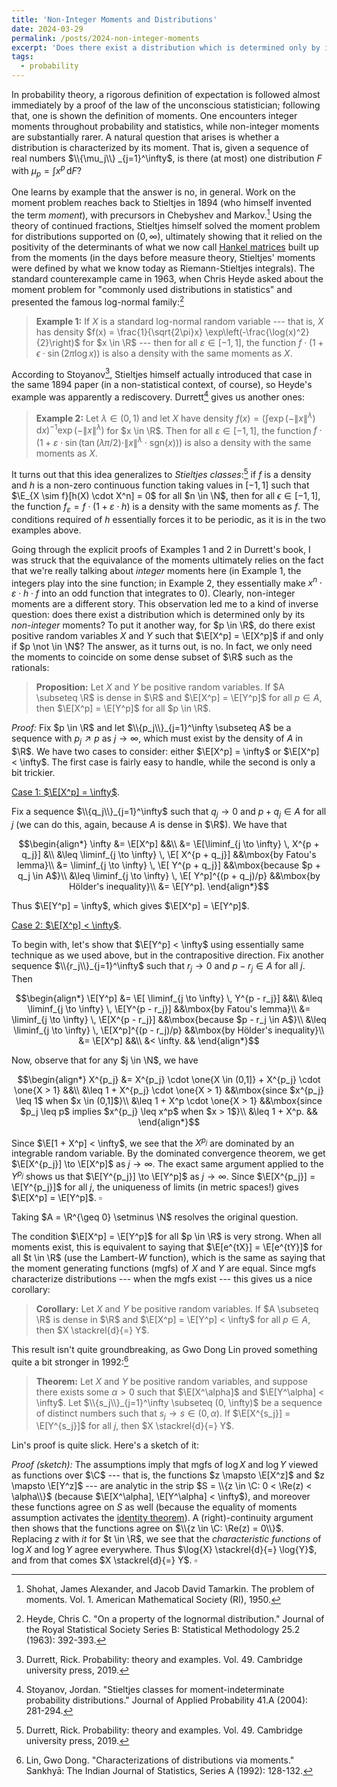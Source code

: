 ```yaml
---
title: 'Non-Integer Moments and Distributions'
date: 2024-03-29
permalink: /posts/2024-non-integer-moments
excerpt: 'Does there exist a distribution which is determined only by its non-integer moments? To put it another way, for $p \geq 0$, do there exist random variables $X$ and $Y$ supported on $(0, \infty)$ such that $\mathbb{E}[X^p] = \mathbb{E}[X^p]$ if and only if $p \not \in \mathbb{N}$?'
tags:
  - probability
---
```

$\newcommand{\N}{\mathbb{N}}$
$\newcommand{\R}{\mathbb{R}}$
$\newcommand{\E}{\mathbb{E}}$
$\newcommand{\C}{\mathbb{C}}$
$\renewcommand{\P}{\mathbb{P}}$
$\newcommand{\one}[1]{\boldsymbol{1}_{#1}}$
In probability theory, a rigorous definition of expectation is followed almost immediately by a proof of the law of the unconscious statistician; following that, one is shown the definition of moments. One encounters integer moments throughout probability and statistics, while non-integer moments are substantially rarer. A natural question that arises is whether a distribution is characterized by its moment. That is, given a sequence of real numbers $\\{\mu_j\\} _{j=1}^\infty$, is there (at most) one distribution $F$ with $\mu_p = \int x^p \, \mathrm{d}F$?

One learns by example that the answer is no, in general. Work on the moment problem reaches back to Stieltjes in 1894 (who himself invented the term <i>moment</i>), with precursors in Chebyshev and Markov.[^1] Using the theory of continued fractions, Stieltjes himself solved the moment problem for distributions supported on $(0, \infty)$, ultimately showing that it relied on the positivity of the determinants of what we now call [Hankel matrices](https://en.wikipedia.org/wiki/Hankel_matrix) built up from the moments (in the days before measure theory, Stieltjes' moments were defined by what we know today as Riemann-Stieltjes integrals). The standard counterexample came in 1963, when Chris Heyde asked about the moment problem for "commonly used distributions in statistics" and presented the famous log-normal family:[^2]

> <b>Example 1:</b> If $X$ is a standard log-normal random variable --- that is, $X$ has density $f(x) = \frac{1}{\sqrt{2\pi}x} \exp\left(-\frac{\log(x)^2}{2}\right)$ for $x \in \R$ --- then for all $\varepsilon \in [-1,1]$, the function $f \cdot (1 + \epsilon \cdot \sin(2\pi \log{x}))$ is also a density with the same moments as $X$.

According to Stoyanov[^3], Stieltjes himself actually introduced that case in the same 1894 paper (in a non-statistical context, of course), so Heyde's example was apparently a rediscovery. Durrett[^4] gives us another ones:

> <b>Example 2:</b> Let $\lambda \in (0,1)$ and let $X$ have density $f(x) = \left(\int \exp(-\|x\|^\lambda) \, \mathrm{d}x \right)^{-1} \exp\left(-\|x\|^{\lambda}\right)$ for $x \in \R$. Then for all $\varepsilon \in [-1,1]$, the function $f \cdot (1 + \varepsilon \cdot \sin( \tan(\lambda \pi /2) \cdot \|x\|^\lambda \cdot \mathrm{sgn}(x)))$ is also a density with the same moments as $X$.

It turns out that this idea generalizes to <i>Stieltjes classes</i>:[^3] if $f$ is a density and $h$ is a non-zero continuous function taking values in $[-1,1]$ such that $\E_{X \sim f}[h(X) \cdot X^n] = 0$ for all $n \in \N$, then for all $\epsilon \in [-1,1]$, the function $f_\varepsilon = f \cdot (1 + \varepsilon \cdot h)$ is a density with the same moments as $f$. The conditions required of $h$ essentially forces it to be periodic, as it is in the two examples above.

Going through the explicit proofs of Examples 1 and 2 in Durrett's book, I was struck that the equivalance of the moments ultimately relies on the fact that we're really talking about <i>integer</i> moments here (in Example 1, the integers play into the sine function; in Example 2, they essentially make $x^n \cdot \varepsilon \cdot h \cdot f$ into an odd function that integrates to $0$). Clearly, non-integer moments are a different story. This observation led me to a kind of inverse question: does there exist a distribution which is determined only by its <i>non-integer</i> moments? To put it another way, for $p \in \R$, do there exist positive random variables $X$ and $Y$ such that $\E[X^p] = \E[X^p]$ if and only if $p \not \in \N$? The answer, as it turns out, is no. In fact, we only need the moments to coincide on some dense subset of $\R$ such as the rationals:

> <b>Proposition:</b> Let $X$ and $Y$ be positive random variables. If $A \subseteq \R$ is dense in $\R$ and $\E[X^p] = \E[Y^p]$ for all $p \in A$, then $\E[X^p] = \E[Y^p]$ for all $p \in \R$.

<i>Proof:</i> Fix $p \in \R$ and let $\\{p_j\\}_{j=1}^\infty \subseteq A$ be a sequence with $p_j \nearrow p$ as $j \to \infty$, which must exist by the density of $A$ in $\R$. We have two cases to consider: either $\E[X^p] = \infty$ or $\E[X^p] < \infty$. The first case is fairly easy to handle, while the second is only a bit trickier.


<u> Case 1: $\E[X^p] = \infty$</u>.

Fix a sequence $\\{q_j\\}_{j=1}^\infty$ such that $q_j \to 0$ and $p + q_j \in A$ for all $j$ (we can do this, again, because $A$ is dense in $\R$). We have that

$$\begin{align*}
\infty &= \E[X^p] &&\\
&= \E[\liminf_{j \to \infty} \, X^{p + q_j}] &\\ 
&\leq \liminf_{j \to \infty} \, \E[ X^{p + q_j}] &&\mbox{by Fatou's lemma}\\
&= \liminf_{j \to \infty} \, \E[ Y^{p + q_j}] &&\mbox{because $p + q_j \in A$}\\
&\leq \liminf_{j \to \infty} \, \E[ Y^p]^{(p + q_j)/p}  &&\mbox{by Hölder's inequality}\\
&= \E[Y^p].
\end{align*}$$

Thus $\E[Y^p] = \infty$, which gives $\E[X^p] = \E[Y^p]$.


<u> Case 2: $\E[X^p] < \infty$</u>.

To begin with, let's show that $\E[Y^p] < \infty$ using essentially same technique as we used above, but in the contrapositive direction. Fix another sequence $\\{r_j\\}_{j=1}^\infty$ such that $r_j \to 0$ and $p - r_j \in A$ for all $j$. Then 

$$\begin{align*}
\E[Y^p] &= \E[ \liminf_{j \to \infty} \, Y^{p - r_j}] &&\\
&\leq \liminf_{j \to \infty} \, \E[Y^{p - r_j}] &&\mbox{by Fatou's lemma}\\
&= \liminf_{j \to \infty} \, \E[X^{p - r_j}]  &&\mbox{because $p - r_j \in A$}\\
&\leq \liminf_{j \to \infty} \, \E[X^p]^{(p - r_j)/p}  &&\mbox{by Hölder's inequality}\\
&= \E[X^p] &&\\
&< \infty. &&
\end{align*}$$

Now, observe that for any $j \in \N$, we have

$$\begin{align*}
X^{p_j} &= X^{p_j} \cdot \one{X \in (0,1]} + X^{p_j} \cdot \one{X > 1} &&\\
&\leq 1 + X^{p_j} \cdot \one{X > 1} &&\mbox{since $x^{p_j} \leq 1$ when $x \in (0,1]$}\\
&\leq 1 + X^p \cdot \one{X > 1} &&\mbox{since $p_j \leq p$ implies $x^{p_j} \leq x^p$ when $x > 1$}\\
&\leq 1 + X^p. &&
\end{align*}$$

Since $\E[1 + X^p] < \infty$, we see that the $X^{p_j}$ are dominated by an integrable random variable. By the dominated convergence theorem, we get $\E[X^{p_j}] \to \E[X^p]$ as $j \to \infty$. The exact same argument applied to the $Y^{p_j}$ shows us that $\E[Y^{p_j}] \to \E[Y^p]$ as $j \to \infty$. Since $\E[X^{p_j}] = \E[Y^{p_j}]$ for all $j$, the uniqueness of limits (in metric spaces!) gives $\E[X^p] = \E[Y^p]$. $\square$

Taking $A = \R^{\geq 0} \setminus \N$ resolves the original question.

The condition $\E[X^p] = \E[Y^p]$ for all $p \in \R$ is very strong. When all moments exist, this is equivalent to saying that $\E[e^{tX}] = \E[e^{tY}]$ for all $t \in \R$ (use the Lambert-$W$ function), which is the same as saying that the moment generating functions (mgfs) of $X$ and $Y$ are equal. Since mgfs characterize distributions --- when the mgfs exist --- this gives us a nice corollary:

> <b> Corollary:</b> Let $X$ and $Y$ be positive random variables. If $A \subseteq \R$ is dense in $\R$ and $\E[X^p] = \E[Y^p] < \infty$ for all $p \in A$, then $X \stackrel{d}{=} Y$. 

This result isn't quite groundbreaking, as Gwo Dong Lin proved something quite a bit stronger in 1992:[^5]

> <b>Theorem:</b> Let $X$ and $Y$ be positive random variables, and suppose there exists some $\alpha > 0$ such that $\E[X^\alpha]$ and $\E[Y^\alpha] < \infty$. Let $\\{s_j\\}_{j=1}^\infty \subseteq (0, \infty)$ be a sequence of distinct numbers such that $s_j \to s \in (0, \alpha)$. If $\E[X^{s_j}] = \E[Y^{s_j}]$ for all $j$, then $X \stackrel{d}{=} Y$.

Lin's proof is quite slick. Here's a sketch of it:

<i>Proof (sketch):</i> The assumptions imply that mgfs of $\log{X}$ and $\log{Y}$ viewed as functions over $\C$ --- that is, the functions $z \mapsto \E[X^z]$ and $z \mapsto \E[Y^z]$ --- are analytic in the strip $S = \\{z \in \C: 0 < \Re(z) < \alpha\\}$ (because $\E[X^\alpha], \E[Y^\alpha] < \infty$), and moreover these functions agree on $S$ as well (because the equality of moments assumption activates the [identity theorem](https://en.wikipedia.org/wiki/Identity_theorem)). A (right)-continuity argument then shows that the functions agree on $\\{z \in \C: \Re(z) = 0\\}$. Replacing $z$ with $it$ for $t \in \R$, we see that the <i>characteristic functions</i> of $\log{X}$ and $\log{Y}$ agree everywhere. Thus $\log{X} \stackrel{d}{=} \log{Y}$, and from that comes $X \stackrel{d}{=} Y$. $\square$


[^1]: Shohat, James Alexander, and Jacob David Tamarkin. The problem of moments. Vol. 1. American Mathematical Society (RI), 1950.
[^2]: Heyde, Chris C. "On a property of the lognormal distribution." Journal of the Royal Statistical Society Series B: Statistical Methodology 25.2 (1963): 392-393.
[^3]: Durrett, Rick. Probability: theory and examples. Vol. 49. Cambridge university press, 2019.
[^4]: Stoyanov, Jordan. "Stieltjes classes for moment-indeterminate probability distributions." Journal of Applied Probability 41.A (2004): 281-294.
[^5]: Lin, Gwo Dong. "Characterizations of distributions via moments." Sankhyā: The Indian Journal of Statistics, Series A (1992): 128-132.

